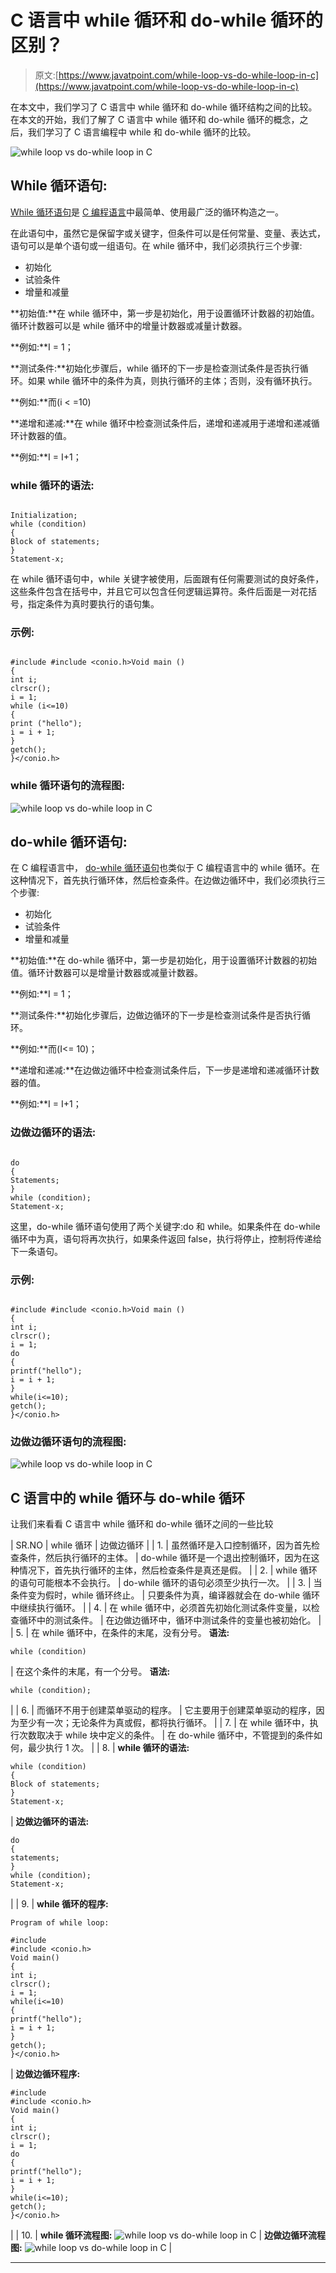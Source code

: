 # C 语言中 while 循环和 do-while 循环的区别？

> 原文:[https://www.javatpoint.com/while-loop-vs-do-while-loop-in-c](https://www.javatpoint.com/while-loop-vs-do-while-loop-in-c)

在本文中，我们学习了 C 语言中 while 循环和 do-while 循环结构之间的比较。在本文的开始，我们了解了 C 语言中 while 循环和 do-while 循环的概念，之后，我们学习了 C 语言编程中 while 和 do-while 循环的比较。

![while loop vs do-while loop in C](../Images/c2d210fc94a7b5befc8d63544b9aced3.png)

## While 循环语句:

[While 循环语句](https://www.javatpoint.com/while-loop-in-c)是 [C 编程语言](https://www.javatpoint.com/c-programming-language-tutorial)中最简单、使用最广泛的循环构造之一。

在此语句中，虽然它是保留字或关键字，但条件可以是任何常量、变量、表达式，语句可以是单个语句或一组语句。在 while 循环中，我们必须执行三个步骤:

*   初始化
*   试验条件
*   增量和减量

**初始值:**在 while 循环中，第一步是初始化，用于设置循环计数器的初始值。循环计数器可以是 while 循环中的增量计数器或减量计数器。

**例如:**I = 1；

**测试条件:**初始化步骤后，while 循环的下一步是检查测试条件是否执行循环。如果 while 循环中的条件为真，则执行循环的主体；否则，没有循环执行。

**例如:**而(i < =10)

**递增和递减:**在 while 循环中检查测试条件后，递增和递减用于递增和递减循环计数器的值。

**例如:**I = I+1；

### while 循环的语法:

```

Initialization;
while (condition)
{
Block of statements;
}
Statement-x;

```

在 while 循环语句中，while 关键字被使用，后面跟有任何需要测试的良好条件，这些条件包含在括号中，并且它可以包含任何逻辑运算符。条件后面是一对花括号，指定条件为真时要执行的语句集。

### 示例:

```

#include #include <conio.h>Void main ()
{
int i;
clrscr();
i = 1;
while (i<=10)
{
print ("hello");
i = i + 1;
}
getch();
}</conio.h> 
```

### while 循环语句的流程图:

![while loop vs do-while loop in C](../Images/ea1a804192b436c22c95ad892876a9a1.png)

## do-while 循环语句:

在 C 编程语言中， [do-while 循环语句](https://www.javatpoint.com/do-while-loop-in-c)也类似于 C 编程语言中的 while 循环。在这种情况下，首先执行循环体，然后检查条件。在边做边循环中，我们必须执行三个步骤:

*   初始化
*   试验条件
*   增量和减量

**初始值:**在 do-while 循环中，第一步是初始化，用于设置循环计数器的初始值。循环计数器可以是增量计数器或减量计数器。

**例如:**I = 1；

**测试条件:**初始化步骤后，边做边循环的下一步是检查测试条件是否执行循环。

**例如:**而(I<= 10)；

**递增和递减:**在边做边循环中检查测试条件后，下一步是递增和递减循环计数器的值。

**例如:**I = I+1；

### 边做边循环的语法:

```

do
{
Statements;
}
while (condition);
Statement-x;

```

这里，do-while 循环语句使用了两个关键字:do 和 while。如果条件在 do-while 循环中为真，语句将再次执行，如果条件返回 false，执行将停止，控制将传递给下一条语句。

### 示例:

```

#include #include <conio.h>Void main ()
{
int i;
clrscr();
i = 1;
do
{
printf("hello");
i = i + 1;
}
while(i<=10);
getch();
}</conio.h> 
```

### 边做边循环语句的流程图:

![while loop vs do-while loop in C](../Images/0276a749ad6007865b19ae57e82fb6f6.png)

## C 语言中的 while 循环与 do-while 循环

让我们来看看 C 语言中 while 循环和 do-while 循环之间的一些比较

| SR.NO | while 循环 | 边做边循环 |
| 1. | 虽然循环是入口控制循环，因为首先检查条件，然后执行循环的主体。 | do-while 循环是一个退出控制循环，因为在这种情况下，首先执行循环的主体，然后检查条件是真还是假。 |
| 2. | while 循环的语句可能根本不会执行。 | do-while 循环的语句必须至少执行一次。 |
| 3. | 当条件变为假时，while 循环终止。 | 只要条件为真，编译器就会在 do-while 循环中继续执行循环。 |
| 4. | 在 while 循环中，必须首先初始化测试条件变量，以检查循环中的测试条件。 | 在边做边循环中，循环中测试条件的变量也被初始化。 |
| 5. | 在 while 循环中，在条件的末尾，没有分号。
**语法:**

```
while (condition)
```

 | 在这个条件的末尾，有一个分号。
**语法:**

```
while (condition);
```

 |
| 6. | 而循环不用于创建菜单驱动的程序。 | 它主要用于创建菜单驱动的程序，因为至少有一次；无论条件为真或假，都将执行循环。 |
| 7. | 在 while 循环中，执行次数取决于 while 块中定义的条件。 | 在 do-while 循环中，不管提到的条件如何，最少执行 1 次。 |
| 8. | **while 循环的语法:**

```
while (condition)
{
Block of statements;
}
Statement-x;
```

 | **边做边循环的语法:**

```
do
{
statements;
}
while (condition);
Statement-x;
```

 |
| 9. | **while 循环的程序:**

```
Program of while loop:

#include 
#include <conio.h>
Void main()
{
int i;
clrscr();
i = 1;
while(i<=10)
{
printf("hello");
i = i + 1;
}
getch();
}</conio.h>
```

 | **边做边循环程序:**

```
#include 
#include <conio.h>
Void main()
{
int i;
clrscr();
i = 1;
do
{
printf("hello");
i = i + 1;
}
while(i<=10);
getch();
}</conio.h>
```

 |
| 10. | **while 循环流程图:**
![while loop vs do-while loop in C](../Images/ea1a804192b436c22c95ad892876a9a1.png) | **边做边循环流程图:**
![while loop vs do-while loop in C](../Images/0276a749ad6007865b19ae57e82fb6f6.png) |

* * *
